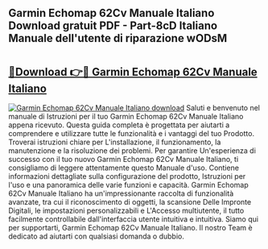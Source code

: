 ## Garmin Echomap 62Cv Manuale Italiano Download gratuit PDF - Part-8cD Italiano Manuale dell'utente di riparazione wODsM

# <h2><a href="http://df9gmrd.blite.top/?on=Garmin+Echomap+62Cv+Manuale+Italiano">🔗Download 👉🔴 Garmin Echomap 62Cv Manuale Italiano</a></h2>

[![Garmin Echomap 62Cv Manuale Italiano download](https://i.imgur.com/lujVjoI.png)](http://df9gmrd.blite.top/?on=Garmin+Echomap+62Cv+Manuale+Italiano)
Saluti e benvenuto nel manuale di Istruzioni per il tuo Garmin Echomap 62Cv Manuale Italiano appena ricevuto. Questa guida completa è progettata per aiutarti a comprendere e utilizzare tutte le funzionalità e i vantaggi del tuo Prodotto. Troverai istruzioni chiare per L'installazione, il funzionamento, la manutenzione e la risoluzione dei problemi. Per garantire Un'esperienza di successo con il tuo nuovo Garmin Echomap 62Cv Manuale Italiano, ti consigliamo di leggere attentamente questo Manuale d'uso. Contiene informazioni dettagliate sulla configurazione del prodotto, Istruzioni per l'uso e una panoramica delle varie funzioni e capacità. Garmin Echomap 62Cv Manuale Italiano ha un'impressionante raccolta di funzionalità avanzate, tra cui il riconoscimento di oggetti, la scansione Delle Impronte Digitali, le impostazioni personalizzabili e L'Accesso multiutente, il tutto facilmente controllabile dall'interfaccia utente intuitiva e intuitiva. Siamo qui per supportarti, Garmin Echomap 62Cv Manuale Italiano. Il nostro Team è dedicato ad aiutarti con qualsiasi domanda o dubbio.
